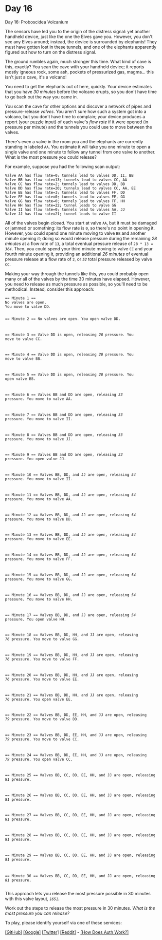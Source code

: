 # Day 16

Day 16: Proboscidea Volcanium

</h2><p>The sensors have led you to the origin of the distress signal: yet another handheld device, just like the one the Elves gave you. However, you don't see any Elves around; instead, the device is surrounded by elephants! They must have gotten lost in these tunnels, and one of the elephants apparently figured out how to turn on the distress signal.</p>
<p>The ground rumbles again, much stronger this time. What kind of cave is this, exactly? You scan the cave with your handheld device; it reports mostly igneous rock, some ash, pockets of pressurized gas, magma... this isn't just a cave, it's a volcano!</p>
<p>You need to get the elephants out of here, quickly. Your device estimates that you have <em>30 minutes</em> before the volcano erupts, so you don't have time to go back out the way you came in.</p>
<p>You scan the cave for other options and discover a network of pipes and pressure-release <em>valves</em>. You aren't sure how such a system got into a volcano, but you don't have time to complain; your device produces a report (your puzzle input) of each valve's <em>flow rate</em> if it were opened (in pressure per minute) and the tunnels you could use to move between the valves.</p>
<p>There's even a valve in the room you and the elephants are currently standing in labeled <code>AA</code>. You estimate it will take you one minute to open a single valve and one minute to follow any tunnel from one valve to another. What is the most pressure you could release?</p>
<p>For example, suppose you had the following scan output:</p>
<pre><code>Valve AA has flow rate=0; tunnels lead to valves DD, II, BB
Valve BB has flow rate=13; tunnels lead to valves CC, AA
Valve CC has flow rate=2; tunnels lead to valves DD, BB
Valve DD has flow rate=20; tunnels lead to valves CC, AA, EE
Valve EE has flow rate=3; tunnels lead to valves FF, DD
Valve FF has flow rate=0; tunnels lead to valves EE, GG
Valve GG has flow rate=0; tunnels lead to valves FF, HH
Valve HH has flow rate=22; tunnel leads to valve GG
Valve II has flow rate=0; tunnels lead to valves AA, JJ
Valve JJ has flow rate=21; tunnel leads to valve II
</code></pre>
<p>All of the valves begin <em>closed</em>. You start at valve <code>AA</code>, but it must be damaged or <span title="Wait, sir! The valve, sir! it appears to be... jammed!">jammed</span> or something: its flow rate is <code>0</code>, so there's no point in opening it. However, you could spend one minute moving to valve <code>BB</code> and another minute opening it; doing so would release pressure during the remaining <em>28 minutes</em> at a flow rate of <code>13</code>, a total eventual pressure release of <code>28 * 13 = <em>364</em></code>. Then, you could spend your third minute moving to valve <code>CC</code> and your fourth minute opening it, providing an additional <em>26 minutes</em> of eventual pressure release at a flow rate of <code>2</code>, or <code><em>52</em></code> total pressure released by valve <code>CC</code>.</p>
<p>Making your way through the tunnels like this, you could probably open many or all of the valves by the time 30 minutes have elapsed. However, you need to release as much pressure as possible, so you'll need to be methodical. Instead, consider this approach:</p>
<pre><code>== Minute 1 ==
No valves are open.
You move to valve DD.

== Minute 2 ==
No valves are open.
You open valve DD.

== Minute 3 ==
Valve DD is open, releasing <em>20</em> pressure.
You move to valve CC.

== Minute 4 ==
Valve DD is open, releasing <em>20</em> pressure.
You move to valve BB.

== Minute 5 ==
Valve DD is open, releasing <em>20</em> pressure.
You open valve BB.

== Minute 6 ==
Valves BB and DD are open, releasing <em>33</em> pressure.
You move to valve AA.

== Minute 7 ==
Valves BB and DD are open, releasing <em>33</em> pressure.
You move to valve II.

== Minute 8 ==
Valves BB and DD are open, releasing <em>33</em> pressure.
You move to valve JJ.

== Minute 9 ==
Valves BB and DD are open, releasing <em>33</em> pressure.
You open valve JJ.

== Minute 10 ==
Valves BB, DD, and JJ are open, releasing <em>54</em> pressure.
You move to valve II.

== Minute 11 ==
Valves BB, DD, and JJ are open, releasing <em>54</em> pressure.
You move to valve AA.

== Minute 12 ==
Valves BB, DD, and JJ are open, releasing <em>54</em> pressure.
You move to valve DD.

== Minute 13 ==
Valves BB, DD, and JJ are open, releasing <em>54</em> pressure.
You move to valve EE.

== Minute 14 ==
Valves BB, DD, and JJ are open, releasing <em>54</em> pressure.
You move to valve FF.

== Minute 15 ==
Valves BB, DD, and JJ are open, releasing <em>54</em> pressure.
You move to valve GG.

== Minute 16 ==
Valves BB, DD, and JJ are open, releasing <em>54</em> pressure.
You move to valve HH.

== Minute 17 ==
Valves BB, DD, and JJ are open, releasing <em>54</em> pressure.
You open valve HH.

== Minute 18 ==
Valves BB, DD, HH, and JJ are open, releasing <em>76</em> pressure.
You move to valve GG.

== Minute 19 ==
Valves BB, DD, HH, and JJ are open, releasing <em>76</em> pressure.
You move to valve FF.

== Minute 20 ==
Valves BB, DD, HH, and JJ are open, releasing <em>76</em> pressure.
You move to valve EE.

== Minute 21 ==
Valves BB, DD, HH, and JJ are open, releasing <em>76</em> pressure.
You open valve EE.

== Minute 22 ==
Valves BB, DD, EE, HH, and JJ are open, releasing <em>79</em> pressure.
You move to valve DD.

== Minute 23 ==
Valves BB, DD, EE, HH, and JJ are open, releasing <em>79</em> pressure.
You move to valve CC.

== Minute 24 ==
Valves BB, DD, EE, HH, and JJ are open, releasing <em>79</em> pressure.
You open valve CC.

== Minute 25 ==
Valves BB, CC, DD, EE, HH, and JJ are open, releasing <em>81</em> pressure.

== Minute 26 ==
Valves BB, CC, DD, EE, HH, and JJ are open, releasing <em>81</em> pressure.

== Minute 27 ==
Valves BB, CC, DD, EE, HH, and JJ are open, releasing <em>81</em> pressure.

== Minute 28 ==
Valves BB, CC, DD, EE, HH, and JJ are open, releasing <em>81</em> pressure.

== Minute 29 ==
Valves BB, CC, DD, EE, HH, and JJ are open, releasing <em>81</em> pressure.

== Minute 30 ==
Valves BB, CC, DD, EE, HH, and JJ are open, releasing <em>81</em> pressure.
</code></pre>
<p>This approach lets you release the most pressure possible in 30 minutes with this valve layout, <code><em>1651</em></code>.</p>
<p>Work out the steps to release the most pressure in 30 minutes. <em>What is the most pressure you can release?</em></p>
</article>
<p>To play, please identify yourself via one of these services:</p>
<p><a href="/auth/github">[GitHub]</a> <a href="/auth/google">[Google]</a> <a href="/auth/twitter">[Twitter]</a> <a href="/auth/reddit">[Reddit]</a> <span class="quiet">- <a href="/about#faq_auth">[How Does Auth Work?]</a></span></p>
</main>

<!-- ga -->
<script>
(function(i,s,o,g,r,a,m){i['GoogleAnalyticsObject']=r;i[r]=i[r]||function(){
(i[r].q=i[r].q||[]).push(arguments)},i[r].l=1*new Date();a=s.createElement(o),
m=s.getElementsByTagName(o)[0];a.async=1;a.src=g;m.parentNode.insertBefore(a,m)
})(window,document,'script','//www.google-analytics.com/analytics.js','ga');
ga('create', 'UA-69522494-1', 'auto');
ga('set', 'anonymizeIp', true);
ga('send', 'pageview');
</script>
<!-- /ga -->
</body>
</html>
